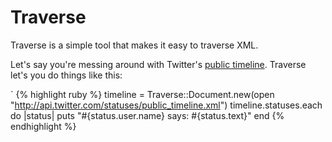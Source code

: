 # Traverse

Traverse is a simple tool that makes it easy to traverse XML.

Let's say you're messing around with Twitter's
[public timeline](http://api.twitter.com/statuses/public_timeline.xml).
Traverse let's you do things like this:

`
{% highlight ruby %}
timeline = Traverse::Document.new(open "http://api.twitter.com/statuses/public_timeline.xml")
timeline.statuses.each do |status|
  puts "#{status.user.name} says: #{status.text}"
end
{% endhighlight %}
